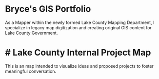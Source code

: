 # Bryce's GIS Portfolio
As a Mapper within the newly formed Lake County Mapping Department, I specialize in legacy map digitization and creating original GIS content for Lake County Government.
# # Lake County Internal Project Map
This is an map intended to visualize ideas and proposed projects to foster meaningful conversation.
